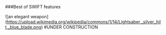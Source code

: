 ###Best of SWIFT features　

![an elegant weapon] (https://upload.wikimedia.org/wikipedia/commons/1/14/Lightsaber,_silver_hilt,_blue_blade.png)
#UNDER CONSTRUCTION
